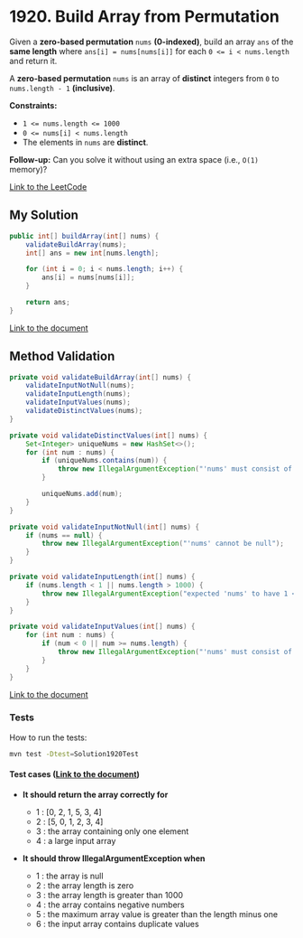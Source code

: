 # 1920. Build Array from Permutation

Given a **zero-based permutation** `nums` **(0-indexed)**, build an array `ans` of the **same length**
where `ans[i] = nums[nums[i]]` for each `0 <= i < nums.length` and return it.

A **zero-based permutation** `nums` is an array of **distinct** integers from `0` to `nums.length - 1`
**(inclusive)**.

**Constraints:**
- `1 <= nums.length <= 1000`
- `0 <= nums[i] < nums.length`
- The elements in `nums` are **distinct**.

**Follow-up:** Can you solve it without using an extra space (i.e., `O(1)` memory)?

[Link to the LeetCode](https://leetcode.com/problems/build-array-from-permutation/description/)

## My Solution

````java
public int[] buildArray(int[] nums) {
    validateBuildArray(nums);
    int[] ans = new int[nums.length];

    for (int i = 0; i < nums.length; i++) {
        ans[i] = nums[nums[i]];
    }

    return ans;
}
````

[Link to the document](../../java/com/kauassilva/algorithms/solutions/Solution1920.java)



## Method Validation

````java
private void validateBuildArray(int[] nums) {
    validateInputNotNull(nums);
    validateInputLength(nums);
    validateInputValues(nums);
    validateDistinctValues(nums);
}

private void validateDistinctValues(int[] nums) {
    Set<Integer> uniqueNums = new HashSet<>();
    for (int num : nums) {
        if (uniqueNums.contains(num)) {
            throw new IllegalArgumentException("'nums' must consist of distinct values only");
        }

        uniqueNums.add(num);
    }
}

private void validateInputNotNull(int[] nums) {
    if (nums == null) {
        throw new IllegalArgumentException("'nums' cannot be null");
    }
}

private void validateInputLength(int[] nums) {
    if (nums.length < 1 || nums.length > 1000) {
        throw new IllegalArgumentException("expected 'nums' to have 1 <= size <= 1000 but got " + nums.length);
    }
}

private void validateInputValues(int[] nums) {
    for (int num : nums) {
        if (num < 0 || num >= nums.length) {
            throw new IllegalArgumentException("'nums' must consist of values from 0 to " + (nums.length - 1) + " only");
        }
    }
}
````

[Link to the document](../../java/com/kauassilva/algorithms/solutions/Solution1920.java)



### Tests

How to run the tests:

````bash
mvn test -Dtest=Solution1920Test
````

#### Test cases ([Link to the document](../../../test/java/com/kauassilva/algorithms/solutions/Solution1920Test.java))

- **It should return the array correctly for**
  - 1 : [0, 2, 1, 5, 3, 4]
  - 2 : [5, 0, 1, 2, 3, 4]
  - 3 : the array containing only one element
  - 4 : a large input array

    
- **It should throw IllegalArgumentException when**
  - 1 : the array is null
  - 2 : the array length is zero
  - 3 : the array length is greater than 1000
  - 4 : the array contains negative numbers
  - 5 : the maximum array value is greater than the length minus one
  - 6 : the input array contains duplicate values
